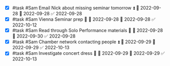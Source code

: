 - [x] #task #Sam Email Nick about missing seminar tomorrow ⏫ 🛫 2022-09-28 📅 2022-09-28 ✅ 2022-09-28
- [x] #task #Sam Vienna Seminar prep 🔼 🛫 2022-09-28 📅 2022-09-28 ✅ 2022-10-12
- [x] #task #Sam Read through Solo Performance materials 🔼 🛫 2022-09-28 📅 2022-09-30 ✅ 2022-09-28
- [x] #task #Sam Chamber network contacting people ⏫ 🛫 2022-09-29 📅 2022-09-29 ✅ 2022-10-13
- [x] #task #Sam Investigate concert dress 🔼 🛫 2022-09-29 📅 2022-09-29 ✅ 2022-10-13